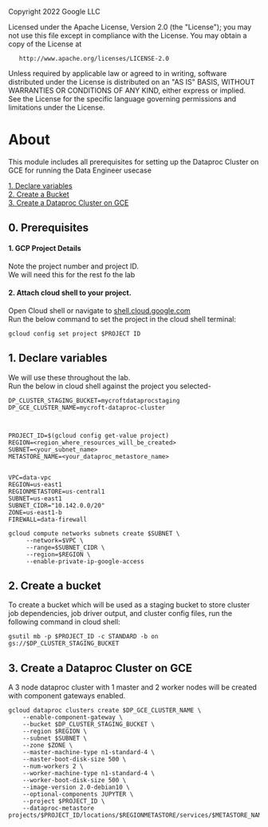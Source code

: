 <!---->
  Copyright 2022 Google LLC
 
  Licensed under the Apache License, Version 2.0 (the "License");
  you may not use this file except in compliance with the License.
  You may obtain a copy of the License at
 
       http://www.apache.org/licenses/LICENSE-2.0
 
  Unless required by applicable law or agreed to in writing, software
  distributed under the License is distributed on an "AS IS" BASIS,
  WITHOUT WARRANTIES OR CONDITIONS OF ANY KIND, either express or implied.
  See the License for the specific language governing permissions and
  limitations under the License.
 <!---->

# About

This module includes all prerequisites for setting up the Dataproc Cluster on GCE for running the Data Engineer usecase<br>

[1. Declare variables](05-dataproc-cluster-creation-cloud-shell.md#1-declare-variables)<br>
[2. Create a Bucket](05-dataproc-cluster-creation-cloud-shell.md#2-create-a-bucket)<br>
[3. Create a Dataproc Cluster on GCE](05-dataproc-cluster-creation-cloud-shell.md#3-create-a-dataproc-cluster-on-gce)<br>

                                   
## 0. Prerequisites 

#### 1. GCP Project Details
Note the project number and project ID. <br>
We will need this for the rest fo the lab

#### 2. Attach cloud shell to your project.
Open Cloud shell or navigate to [shell.cloud.google.com](https://shell.cloud.google.com) <br>
Run the below command to set the project in the cloud shell terminal:

```
gcloud config set project $PROJECT ID

```

## 1. Declare variables 

We will use these throughout the lab. <br>
Run the below in cloud shell against the project you selected-

```
DP_CLUSTER_STAGING_BUCKET=mycroftdataprocstaging
DP_GCE_CLUSTER_NAME=mycroft-dataproc-cluster



PROJECT_ID=$(gcloud config get-value project)
REGION=<region_where_resources_will_be_created>
SUBNET=<your_subnet_name>
METASTORE_NAME=<your_dataproc_metastore_name>


VPC=data-vpc
REGION=us-east1
REGIONMETASTORE=us-central1
SUBNET=us-east1
SUBNET_CIDR="10.142.0.0/20"
ZONE=us-east1-b
FIREWALL=data-firewall

gcloud compute networks subnets create $SUBNET \
     --network=$VPC \
     --range=$SUBNET_CIDR \
     --region=$REGION \
     --enable-private-ip-google-access
```

## 2. Create a bucket

To create a bucket which will be used as a staging bucket to store cluster job dependencies, job driver output, and cluster config files, run the following command in cloud shell:<br>

```
gsutil mb -p $PROJECT_ID -c STANDARD -b on gs://$DP_CLUSTER_STAGING_BUCKET
```

## 3. Create a Dataproc Cluster on GCE

A 3 node dataproc cluster with 1 master and 2 worker nodes will be created with component gateways enabled.

```
gcloud dataproc clusters create $DP_GCE_CLUSTER_NAME \
    --enable-component-gateway \
    --bucket $DP_CLUSTER_STAGING_BUCKET \
    --region $REGION \
    --subnet $SUBNET \
    --zone $ZONE \
    --master-machine-type n1-standard-4 \
    --master-boot-disk-size 500 \
    --num-workers 2 \
    --worker-machine-type n1-standard-4 \
    --worker-boot-disk-size 500 \
    --image-version 2.0-debian10 \
    --optional-components JUPYTER \
    --project $PROJECT_ID \
    --dataproc-metastore projects/$PROJECT_ID/locations/$REGIONMETASTORE/services/$METASTORE_NAME
```
